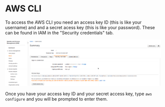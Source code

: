 # AWS CLI

To access the AWS CLI you need an access key ID (this is like your username) and and a secret acess key (this is like your password). These can be found in IAM in the "Security credentials" tab.

![security_credentials_tab](images/security_credentials.png)

Once you have your access key ID and your secret access key, type `aws configure` and you will be prompted to enter them.
